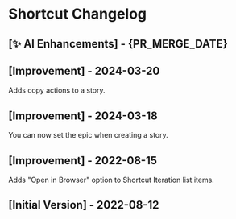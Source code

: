 # Shortcut Changelog

## [✨ AI Enhancements] - {PR_MERGE_DATE}

## [Improvement] - 2024-03-20

Adds copy actions to a story.

## [Improvement] - 2024-03-18

You can now set the epic when creating a story.

## [Improvement] - 2022-08-15

Adds "Open in Browser" option to Shortcut Iteration list items.

## [Initial Version] - 2022-08-12

